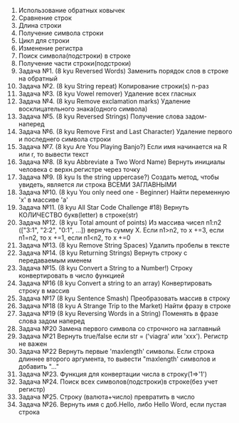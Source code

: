 1.	Использование обратных ковычек
2.	Сравнение строк
3.	Длина строки
4.	Получение символа строки
5.	Цикл для строки
6.	Изменение регистра
7.	Поиск символа(подстроки) в строке
8.	Получение части строки(подстроки)
9.	Задача №1. (8 kyu Reversed Words) Заменить порядок слов в строке на обратный
10.	Задача №2. (8 kyu String repeat) Копирование строки(s) n-раз
11.	Задача №3. (8 kyu Vowel remover) Удаление всех гласных
12.	Задача №4. (8 kyu Remove exclamation marks) Удаление восклицательного знака(одного символа)
13.	Задача №5. (8 kyu Reversed Strings) Получение слова задом-наперед
14.	Задача №6. (8 kyu Remove First and Last Character) Удаление первого и последнего символа строки
15.	Задача №7. (8 kyu Are You Playing Banjo?) Если имя начинается на R или r, то вывести текст
16.	Задача №8. (8 kyu Abbreviate a Two Word Name) Вернуть инициалы человека с верхн.регистре через точку
17.	Задача №9. (8 kyu Is the string uppercase?) Создать метод, чтобы увидеть, является ли строка ВСЕМИ ЗАГЛАВНЫМИ
18.	Задача №10. (8 kyu You only need one - Beginner) Найти переменную 'x' в массиве 'a'
19.	Задача №11. (8 kyu All Star Code Challenge #18) Вернуть КОЛИЧЕСТВО букв(letter) в строке(str)
20.	Задача №12. (8 kyu Total amount of points) Из массива чисел n1:n2 (["3:1", "2:2", "0:1", ...]) вернуть сумму Х. Если n1>n2, то х +=3, если n1=n2, то х +=1, если n1<n2, то х +=0
21.	Задача №13. (8 kyu Remove String Spaces) Удалить пробелы в тексте
22.	Задача №14. (8 kyu Returning Strings) Вернуть строку с передаваемым именем
23.	Задача №15. (8 kyu Convert a String to a Number!) Строку конвертировать в число функцией
24.	Задача №16 (8 kyu Convert a string to an array) Конвертировать строку в массив
25.	Задача №17 (8 kyu Sentence Smash) Преобразовать массив в строку
26.	Задача №18 (8 kyu A Strange Trip to the Market) Найти фразу в строке
27.	Задача №19 (8 kyu Reversing Words in a String) Поменять в фразе слова задом наперед
28.	Задача №20 Замена первого символа со строчного на заглавный
29.	Задача №21 Вернуть true/false если str = ('viagra' или 'xxx'). Регистр не важен
30.	Задача №22 Вернуть первые 'maxlength' символы. Если строка длиннее второго аргумента, то вывести "maxlength' символов и добавить "..."
31.	Задача №23. Функция для конвертации числа в строку(1=>'1')
32.	Задача №24. Поиск всех символов(подстроки)в строке(без учет регистр)
33.	Задача №25. Строку (валюта+число) превратить в число
34.	Задача №26. Вернуть имя с доб.Hello, либо Hello Word, если пустая строка



